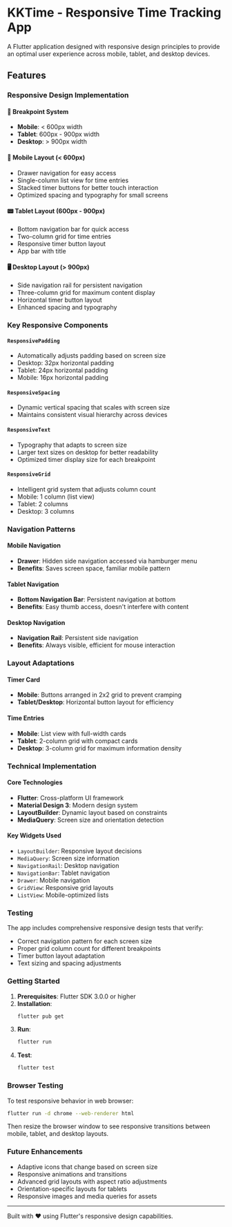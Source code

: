 # KKTime - Responsive Time Tracking App

A Flutter application designed with responsive design principles to provide an optimal user experience across mobile, tablet, and desktop devices.

## Features

### Responsive Design Implementation

#### 🔧 **Breakpoint System**
- **Mobile**: < 600px width
- **Tablet**: 600px - 900px width  
- **Desktop**: > 900px width

#### 📱 **Mobile Layout (< 600px)**
- Drawer navigation for easy access
- Single-column list view for time entries
- Stacked timer buttons for better touch interaction
- Optimized spacing and typography for small screens

#### 📟 **Tablet Layout (600px - 900px)**
- Bottom navigation bar for quick access
- Two-column grid for time entries
- Responsive timer button layout
- App bar with title

#### 🖥️ **Desktop Layout (> 900px)**
- Side navigation rail for persistent navigation
- Three-column grid for maximum content display
- Horizontal timer button layout
- Enhanced spacing and typography

### Key Responsive Components

#### `ResponsivePadding`
- Automatically adjusts padding based on screen size
- Desktop: 32px horizontal padding
- Tablet: 24px horizontal padding
- Mobile: 16px horizontal padding

#### `ResponsiveSpacing`
- Dynamic vertical spacing that scales with screen size
- Maintains consistent visual hierarchy across devices

#### `ResponsiveText`
- Typography that adapts to screen size
- Larger text sizes on desktop for better readability
- Optimized timer display size for each breakpoint

#### `ResponsiveGrid`
- Intelligent grid system that adjusts column count
- Mobile: 1 column (list view)
- Tablet: 2 columns
- Desktop: 3 columns

### Navigation Patterns

#### Mobile Navigation
- **Drawer**: Hidden side navigation accessed via hamburger menu
- **Benefits**: Saves screen space, familiar mobile pattern

#### Tablet Navigation  
- **Bottom Navigation Bar**: Persistent navigation at bottom
- **Benefits**: Easy thumb access, doesn't interfere with content

#### Desktop Navigation
- **Navigation Rail**: Persistent side navigation
- **Benefits**: Always visible, efficient for mouse interaction

### Layout Adaptations

#### Timer Card
- **Mobile**: Buttons arranged in 2x2 grid to prevent cramping
- **Tablet/Desktop**: Horizontal button layout for efficiency

#### Time Entries
- **Mobile**: List view with full-width cards
- **Tablet**: 2-column grid with compact cards  
- **Desktop**: 3-column grid for maximum information density

### Technical Implementation

#### Core Technologies
- **Flutter**: Cross-platform UI framework
- **Material Design 3**: Modern design system
- **LayoutBuilder**: Dynamic layout based on constraints
- **MediaQuery**: Screen size and orientation detection

#### Key Widgets Used
- `LayoutBuilder`: Responsive layout decisions
- `MediaQuery`: Screen size information
- `NavigationRail`: Desktop navigation
- `NavigationBar`: Tablet navigation
- `Drawer`: Mobile navigation
- `GridView`: Responsive grid layouts
- `ListView`: Mobile-optimized lists

### Testing

The app includes comprehensive responsive design tests that verify:
- Correct navigation pattern for each screen size
- Proper grid column count for different breakpoints
- Timer button layout adaptation
- Text sizing and spacing adjustments

### Getting Started

1. **Prerequisites**: Flutter SDK 3.0.0 or higher
2. **Installation**: 
   ```bash
   flutter pub get
   ```
3. **Run**: 
   ```bash
   flutter run
   ```
4. **Test**: 
   ```bash
   flutter test
   ```

### Browser Testing

To test responsive behavior in web browser:
```bash
flutter run -d chrome --web-renderer html
```

Then resize the browser window to see responsive transitions between mobile, tablet, and desktop layouts.

### Future Enhancements

- Adaptive icons that change based on screen size
- Responsive animations and transitions
- Advanced grid layouts with aspect ratio adjustments
- Orientation-specific layouts for tablets
- Responsive images and media queries for assets

---

Built with ❤️ using Flutter's responsive design capabilities.
